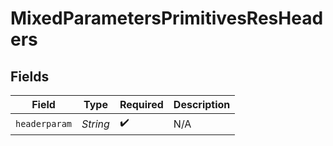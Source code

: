 # MixedParametersPrimitivesResHeaders


## Fields

| Field              | Type               | Required           | Description        |
| ------------------ | ------------------ | ------------------ | ------------------ |
| `headerparam`      | *String*           | :heavy_check_mark: | N/A                |